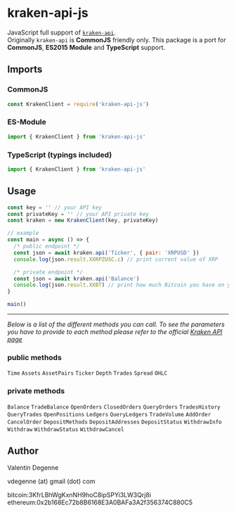 # kraken-api-js

JavaScript full support of [`kraken-api`](https://github.com/nothingisdead/npm-kraken-api).  
Originally `kraken-api` is **CommonJS** friendly only. This package is a port for **CommonJS**, **ES2015 Module** and **TypeScript** support.

## Imports

### CommonJS

```javascript
const KrakenClient = require('kraken-api-js')
```

### ES-Module

```javascript
import { KrakenClient } from 'kraken-api-js'
```

### TypeScript (typings included)

```javascript
import { KrakenClient } from 'kraken-api-js'
```

## Usage

```javascript
const key = '' // your API key
const privateKey = '' // your API private key
const kraken = new KrakenClient(key, privateKey)

// example
const main = async () => {
  /* public endpoint */
  const json = await kraken.api('Ticker', { pair: 'XRPUSD' })
  console.log(json.result.XXRPZUSC.c) // print current value of XRP

  /* private endpoint */
  const json = await kraken.api('Balance')
  console.log(json.result.XXBT) // print how much Bitcoin you have on your account right now
}

main()
```
---

*Below is a list of the different methods you can call. To see the parameters you have to provide to each method please refer to the official [Kraken API page](https://www.kraken.com/features/api)*

### public methods

`Time` `Assets` `AssetPairs` `Ticker` `Depth` `Trades` `Spread` `OHLC`

### private methods

`Balance` `TradeBalance` `OpenOrders` `ClosedOrders` `QueryOrders` `TradesHistory` `QueryTrades` `OpenPositions` `Ledgers` `QueryLedgers` `TradeVolume` `AddOrder` `CancelOrder` `DepositMethods` `DepositAddresses` `DepositStatus` `WithdrawInfo` `Withdraw` `WithdrawStatus` `WithdrawCancel`

## Author

Valentin Degenne

vdegenne (at) gmail (dot) com

bitcoin:3KfrLBhWgKxnNH9hoC8ipSPYi3LW3Qrj8i  
ethereum:0x2b168Ec72b8B6168E3A0BAFa3A2f356374C880C5